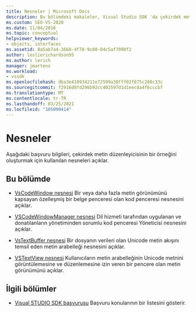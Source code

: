 ```yaml
---
title: Nesneler | Microsoft Docs
description: Bu bölümdeki makaleler, Visual Studio SDK 'da çekirdek metin Düzenleyicisi 'nin bir örneğini oluşturmak için kullanılan nesnelerle ilgili başvuru bilgileri sağlar.
ms.custom: SEO-VS-2020
ms.date: 11/04/2016
ms.topic: conceptual
helpviewer_keywords:
- objects, interfaces
ms.assetid: 8a5ab7a4-3668-4f78-9c08-04c5af7090f2
author: leslierichardson95
ms.author: lerich
manager: jmartens
ms.workload:
- vssdk
ms.openlocfilehash: dba3e410934211e72599a30fff02f875c288c33c
ms.sourcegitcommit: f2916d8fd296b92cc402597d1d1eecda4f6cccbf
ms.translationtype: MT
ms.contentlocale: tr-TR
ms.lasthandoff: 03/25/2021
ms.locfileid: "105090414"
---
```

# <a name="objects"></a>Nesneler
Aşağıdaki başvuru bilgileri, çekirdek metin düzenleyicisinin bir örneğini oluşturmak için kullanılan nesneleri açıklar.

## <a name="in-this-section"></a>Bu bölümde
- [VsCodeWindow nesnesi](../extensibility/vscodewindow-object.md) Bir veya daha fazla metin görünümünü kapsayan özelleşmiş bir belge penceresi olan kod penceresi nesnesini açıklar.

- [VSCodeWindowManager nesnesi](../extensibility/vscodewindowmanager-object.md) Dil hizmeti tarafından uygulanan ve donatılanların yönetiminden sorumlu kod penceresi Yöneticisi nesnesini açıklar.

- [VsTextBuffer nesnesi](../extensibility/vstextbuffer-object.md) Bir dosyanın verileri olan Unicode metin akışını temsil eden metin arabelleği nesnesini açıklar.

- [VSTextView nesnesi](../extensibility/vstextview-object.md) Kullanıcıların metin arabelleğinin Unicode metnini görüntülemesine ve düzenlemesine izin veren bir pencere olan metin görünümünü açıklar.

## <a name="related-sections"></a>İlgili bölümler
- [Visual STUDIO SDK başvurusu](../extensibility/visual-studio-sdk-reference.md) Başvuru konularının bir listesini gösterir.

